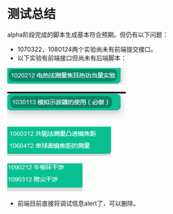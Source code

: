 # 测试总结

alpha阶段完成的脚本生成基本符合预期。但仍有以下问题：

* 1070322，1080124两个实验尚未有前端提交接口。
* 以下实验有前端接口但尚未有后端脚本：

![](pic/no_script1.png)

![](pic/no_script2.png)

![](pic/no_script3.png)

![](pic/no_script4.png)



* 前端目前直接将调试信息alert了，可以删除。